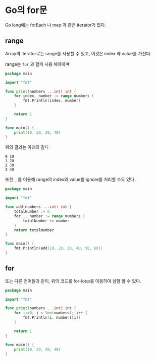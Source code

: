 # Go의 for문

Go lang에는 forEach 나 map 과 같은 iterator가 없다.

## range

Array의 iterator로는 range를 사용할 수 있고, 이것은 index 와 value를 가진다.

range는 `for` 과 함께 사용 해야하며

```go
package main

import "fmt"

func print(numbers ...int) int {
    for index, number := range numbers {
        fmt.Println(index, number)
    }

    return 1
}

func main() {
    print(10, 20, 30, 40)
}
```

위의 결과는 아래와 같다

```text
0 10
1 20
2 30
3 40
```

또한 `_` 를 이용해 range의 index와 value를 ignore를 처리할 수도 있다.

```go
package main

import "fmt"

func add(numbers ...int) int {
	totalNumber := 0
	for _, number := range numbers {
		totalNumber += number
	}
	return totalNumber
}

func main() {
	fmt.Println(add(10, 20, 30, 40, 50, 60))
}
```

## for

또는 다른 언어들과 같이, 위의 코드를 for-loop를 이용하여 실행 할 수 있다.

```go
package main

import "fmt"

func print(numbers ...int) int {
    for i:=0; i < len(numbers); i++ {
        fmt.Println(i, numbers[i])
    }

    return 1
}

func main() {
    print(10, 20, 30, 40)
}
```
